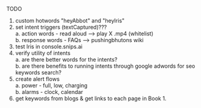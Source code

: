 <!-- Use the JS information contained at the followint link: 
[listening for intents over mqtt using javascript](https://snips.gitbook.io/tutorials/t/technical-guides/listening-to-intents-over-mqtt-using-javascript)"
-->

TODO

1. custom hotwords "heyAbbot" and "heyIris"
2. set intent triggers (textCaptured)???
<br />a. action words - read aloud --> play X .mp4 (whitelist)
<br />b. response words - FAQs --> pushingbhutons wiki
3. test Iris in console.snips.ai
4. verify utility of intents
<br />a. are there better words for the intents? 
<br />b. are there benefits to running intents through google adwords for seo keywords search?
5. create alert flows
<br />a. power - full, low, charging
<br />b. alarms - clock, calendar
6. get keywords from blogs & get links to each page in Book 1.
